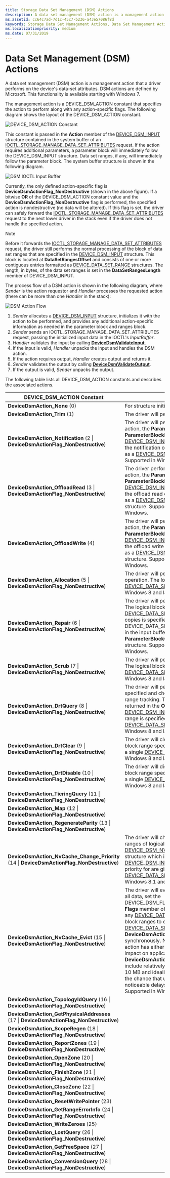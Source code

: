 ```yaml
---
title: Storage Data Set Management (DSM) Actions
description: A data set management (DSM) action is a management action that a driver performs on the device's data-set attributes.
ms.assetid: cc64c7ad-7d1c-45c7-b236-a43e57086f8d
keywords: Storage Data Set Management Actions, Data Set Management Actions, DSM Actions
ms.localizationpriority: medium
ms.date: 07/31/2019
---
```


# Data Set Management (DSM) Actions

A data set management (DSM) action is a management action that a driver performs on the device's data-set attributes. DSM actions are defined by Microsoft. This functionality is available starting with Windows 7.

The management action is a DEVICE_DSM_ACTION constant that specifies the action to perform along with any action-specific flags. The following diagram shows the layout of the DEVICE_DSM_ACTION constant.

![DEVICE_DSM_ACTION Constant](images/device_dsm_action_constant.jpg)

This constant is passed in the **Action** member of the [DEVICE_DSM_INPUT](https://docs.microsoft.com/windows-hardware/drivers/ddi/content/ntddstor/ns-ntddstor-_device_manage_data_set_attributes) structure contained in the system buffer of an [IOCTL_STORAGE_MANAGE_DATA_SET_ATTRIBUTES](https://docs.microsoft.com/windows-hardware/drivers/ddi/content/ntddstor/ni-ntddstor-ioctl_storage_manage_data_set_attributes) request. If the action requires additional parameters, a parameter block will immediately follow the DEVICE_DSM_INPUT structure. Data set ranges, if any, will immediately follow the parameter block. The system buffer structure is shown in the following diagram.

![DSM IOCTL Input Buffer](images/dsm_ioctl_inputbuffer.jpg)

Currently, the only defined action-specific flag is **DeviceDsmActionFlag_NonDestructive** (shown in the above figure). If a bitwise **OR** of the DEVICE_DSM_ACTION constant value and the **DeviceDsmActionFlag_NonDestructive** flag is performed, the specified action is nondestructive (no data will be altered). If this flag is set, the driver can safely forward the [IOCTL_STORAGE_MANAGE_DATA_SET_ATTRIBUTES](https://docs.microsoft.com/windows-hardware/drivers/ddi/content/ntddstor/ni-ntddstor-ioctl_storage_manage_data_set_attributes) request to the next lower driver in the stack even if the driver does not handle the specified action.

> [!NOTE]
> Before it forwards the [IOCTL_STORAGE_MANAGE_DATA_SET_ATTRIBUTES](https://docs.microsoft.com/windows-hardware/drivers/ddi/content/ntddstor/ni-ntddstor-ioctl_storage_manage_data_set_attributes) request, the driver still performs the normal processing of the block of data set ranges that are specified in the [DEVICE_DSM_INPUT](https://docs.microsoft.com/windows-hardware/drivers/ddi/content/ntddstor/ns-ntddstor-_device_manage_data_set_attributes) structure. This block is located at **DataSetRangesOffset** and consists of one or more contiguous entries formatted as [DEVICE_DATA_SET_RANGE](https://docs.microsoft.com/windows-hardware/drivers/ddi/content/ntddstor/ns-ntddstor-_device_data_set_range) structures. The length, in bytes, of the data set ranges is set in the **DataSetRangesLength** member of DEVICE_DSM_INPUT.

The process flow of a DSM action is shown in the following diagram, where *Sender* is the action requestor and *Handler* processes the requested action (there can be more than one *Handler* in the stack):

![DSM Action Flow](images/dsm_action_flow.jpg)

1) *Sender* allocates a [DEVICE_DSM_INPUT](https://docs.microsoft.com/windows-hardware/drivers/ddi/content/ntddstor/ns-ntddstor-_device_manage_data_set_attributes) structure, initializes it with the action to be performed, and provides any additional action-specific information as needed in the parameter block and ranges block.
2) *Sender* sends an IOCTL_STORAGE_MANAGE_DATA_SET_ATTRIBUTES request, passing the initialized input data in the IOCTL's *InputBuffer*.
3) *Handler* validates the input by calling [**DeviceDsmValidateInput**](https://docs.microsoft.com/windows-hardware/drivers/ddi/content/ntddstor/nf-ntddstor-devicedsmvalidateinput).
4) If the input is valid, *Handler* unpacks the input and handles the DSM action.
5) If the action requires output, *Handler* creates output and returns it.
6) *Sender* validates the output by calling [**DeviceDsmValidateOutput**](https://docs.microsoft.com/windows-hardware/drivers/ddi/content/ntddstor/nf-ntddstor-devicedsmvalidateoutput).
7) If the output is valid, *Sender* unpacks the output.

The following table lists all DEVICE_DSM_ACTION constants and describes the associated actions.

| DEVICE_DSM_ACTION Constant | Description |
| -------------------------- | ----------- |
| **DeviceDsmAction_None** (0) | For structure initialization purposes only. |
| **DeviceDsmAction_Trim** (1) | The driver will perform a trim operation. |
| **DeviceDsmAction_Notification** (2 \| **DeviceDsmActionFlag_NonDestructive**) | The driver will perform a notification operation. For this action, the **ParameterBlockOffset** and **ParameterBlockLength** members of the [DEVICE_DSM_INPUT](https://docs.microsoft.com/windows-hardware/drivers/ddi/content/ntddstor/ns-ntddstor-_device_manage_data_set_attributes) structure specify the parameters of the notification operation. These parameters are formatted as a [DEVICE_DSM_NOTIFICATION_PARAMETERS](https://docs.microsoft.com/windows-hardware/drivers/ddi/content/ntddstor/ns-ntddstor-_device_dsm_notification_parameters) structure. Supported in Windows 7 and later versions of Windows. |
| **DeviceDsmAction_OffloadRead** (3 \| **DeviceDsmActionFlag_NonDestructive**) | The driver performs an offload read operation. For this action, the **ParameterBlockOffset** and **ParameterBlockLength** members of the [DEVICE_DSM_INPUT](https://docs.microsoft.com/windows-hardware/drivers/ddi/content/ntddstor/ns-ntddstor-_device_manage_data_set_attributes) structure specify the parameters of the offload read operation. These parameters are formatted as a [DEVICE_DSM_OFFLOAD_READ_PARAMETERS](https://docs.microsoft.com/windows-hardware/drivers/ddi/content/ntddstor/ns-ntddstor-_device_dsm_offload_read_parameters) structure. Supported in Windows 8 and later versions of Windows. |
| **DeviceDsmAction_OffloadWrite** (4) | The driver will perform an offload write operation. For this action, the **ParameterBlockOffset** and **ParameterBlockLength** members of the [DEVICE_DSM_INPUT](https://docs.microsoft.com/windows-hardware/drivers/ddi/content/ntddstor/ns-ntddstor-_device_manage_data_set_attributes) structure specify the parameters of the offload write operation. These parameters are formatted as a [DEVICE_DSM_OFFLOAD_WRITE_PARAMETERS](https://docs.microsoft.com/windows-hardware/drivers/ddi/content/ntddstor/ns-ntddstor-_device_dsm_offload_write_parameters) structure. Supported in Windows 8 and later versions of Windows. |
| **DeviceDsmAction_Allocation** (5 \| **DeviceDsmActionFlag_NonDestructive**) | The driver will perform a logical block provisioning operation. The logical block range is specified in a single [DEVICE_DATA_SET_RANGE](https://docs.microsoft.com/windows-hardware/drivers/ddi/content/ntddstor/ns-ntddstor-_device_data_set_range) structure. Supported in Windows 8 and later versions of Windows. |
| **DeviceDsmAction_Repair** (6 \| **DeviceDsmActionFlag_NonDestructive**) | The driver will perform a storage spaces repair operation. The logical block range is specified in a single [DEVICE_DATA_SET_RANGE](https://docs.microsoft.com/windows-hardware/drivers/ddi/content/ntddstor/ns-ntddstor-_device_data_set_range) structure. The number of repair copies is specified in a DEVICE_DATA_SET_REPAIR_PARAMETERS structure located in the input buffer as specified by the **ParameterBlockOffset** member of the [DEVICE_DSM_INPUT](https://docs.microsoft.com/windows-hardware/drivers/ddi/content/ntddstor/ns-ntddstor-_device_manage_data_set_attributes) structure. Supported in Windows 8 and later versions of Windows. |
| **DeviceDsmAction_Scrub** (7 \| **DeviceDsmActionFlag_NonDestructive**) | The driver will perform a storage spaces scrub operation. The logical block range is specified in a single [DEVICE_DATA_SET_RANGE](https://docs.microsoft.com/windows-hardware/drivers/ddi/content/ntddstor/ns-ntddstor-_device_data_set_range) structure. Supported in Windows 8 and later versions of Windows. |
| **DeviceDsmAction_DrtQuery** (8 \| **DeviceDsmActionFlag_NonDestructive**) | The driver will perform a query for the logical block range specified and checks if it is included in storage spaces dirty range tracking. The synchronization status of the range is returned in the **OperationStatus** member of the [DEVICE_DSM_INPUT_OUTPUT](https://docs.microsoft.com/windows-hardware/drivers/ddi/content/ntddstor/ns-ntddstor-_device_manage_data_set_attributes_output) structure. The logical block range is specified, on input, in a single [DEVICE_DATA_SET_RANGE](https://docs.microsoft.com/windows-hardware/drivers/ddi/content/ntddstor/ns-ntddstor-_device_data_set_range) structure. Supported in Windows 8 and later versions of Windows. |
| **DeviceDsmAction_DrtClear** (9 \| **DeviceDsmActionFlag_NonDestructive**) | The driver will clear dirty range status for the for the logical block range specified. The logical block range is specified in a single [DEVICE_DATA_SET_RANGE](https://docs.microsoft.com/windows-hardware/drivers/ddi/content/ntddstor/ns-ntddstor-_device_data_set_range) structure. Supported in Windows 8 and later versions of Windows. |
| **DeviceDsmAction_DrtDisable** (10 \| **DeviceDsmActionFlag_NonDestructive**) | The driver will disable dirty range tracking for the logical block range specified. The logical block range is specified in a single [DEVICE_DATA_SET_RANGE](https://docs.microsoft.com/windows-hardware/drivers/ddi/content/ntddstor/ns-ntddstor-_device_data_set_range) structure. Supported in Windows 8 and later versions of Windows. |
| **DeviceDsmAction_TieringQuery** (11 \| **DeviceDsmActionFlag_NonDestructive**) |  |
| **DeviceDsmAction_Map** (12 \| **DeviceDsmActionFlag_NonDestructive**) |  |
| **DeviceDsmAction_RegenerateParity** (13 \| **DeviceDsmActionFlag_NonDestructive**) |  |
| **DeviceDsmAction_NvCache_Change_Priority** (14 \| **DeviceDsmActionFlag_NonDestructive**) | The driver will change the caching priority of specified ranges of logical blocks. The new target priority is set in a [DEVICE_DSM_NVCACHE_CHANGE_PRIORITY_PARAMETERS](https://docs.microsoft.com/windows-hardware/drivers/ddi/content/ntddstor/ns-ntddstor-_device_dsm_nvcache_change_priority_parameters) structure which is located at **ParameterBlockOffset** in [DEVICE_DSM_INPUT](https://docs.microsoft.com/windows-hardware/drivers/ddi/content/ntddstor/ns-ntddstor-_device_manage_data_set_attributes). The logical block ranges to change priority for are given in one or more [DEVICE_DATA_SET_RANGE](https://docs.microsoft.com/windows-hardware/drivers/ddi/content/ntddstor/ns-ntddstor-_device_data_set_range) structures. Supported in Windows 8.1 and later versions of Windows. |
| **DeviceDsmAction_NvCache_Evict** (15 \| **DeviceDsmActionFlag_NonDestructive**) | The driver will evict data from the caching medium. To evict all data, set the DEVICE_DSM_FLAG_ENTIRE_DATA_SET_RANGE flag in the **Flags** member of [DEVICE_DSM_INPUT](https://docs.microsoft.com/windows-hardware/drivers/ddi/content/ntddstor/ns-ntddstor-_device_manage_data_set_attributes) and do not include any [DEVICE_DATA_SET_RANGE](https://docs.microsoft.com/windows-hardware/drivers/ddi/content/ntddstor/ns-ntddstor-_device_data_set_range) structures. Specific logical block ranges to evict are given in one or more [DEVICE_DATA_SET_RANGE](https://docs.microsoft.com/windows-hardware/drivers/ddi/content/ntddstor/ns-ntddstor-_device_data_set_range) structures. The **DeviceDsmAction_NvCache_Evict** action is executed synchronously. No other actions are serviced until the evict action has either succeeded or failed. In order to limit its impact on applications using the device, each **DeviceDsmAction_NvCache_Evict** action issued should include relatively small data ranges. They should not exceed 10 MB and ideally be smaller than 2 MB. This will minimize the chance that user level applications will experience noticeable delays when accessing data on the device. Supported in Windows 8.1 and later versions of Windows. |
| **DeviceDsmAction_TopologyIdQuery** (16 \| **DeviceDsmActionFlag_NonDestructive**) |  |
| **DeviceDsmAction_GetPhysicalAddresses** (17 \| **DeviceDsmActionFlag_NonDestructive**) |  |
| **DeviceDsmAction_ScopeRegen** (18 \| **DeviceDsmActionFlag_NonDestructive**) |  |
| **DeviceDsmAction_ReportZones** (19 \| **DeviceDsmActionFlag_NonDestructive**) |  |
| **DeviceDsmAction_OpenZone** (20 \| **DeviceDsmActionFlag_NonDestructive**) |  |
| **DeviceDsmAction_FinishZone** (21 \| **DeviceDsmActionFlag_NonDestructive**) |  |
| **DeviceDsmAction_CloseZone** (22 \| **DeviceDsmActionFlag_NonDestructive**) |  |
| **DeviceDsmAction_ResetWritePointer** (23) |  |
| **DeviceDsmAction_GetRangeErrorInfo** (24 \| **DeviceDsmActionFlag_NonDestructive**) |  |
| **DeviceDsmAction_WriteZeroes** (25) |  |
| **DeviceDsmAction_LostQuery** (26 \| **DeviceDsmActionFlag_NonDestructive**) |  |
| **DeviceDsmAction_GetFreeSpace** (27 \| **DeviceDsmActionFlag_NonDestructive**) |  |
| **DeviceDsmAction_ConversionQuery** (28 \| **DeviceDsmActionFlag_NonDestructive**) |  |
